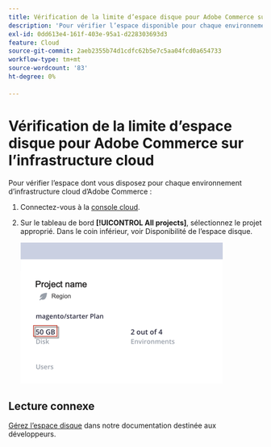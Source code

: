 ```yaml
---
title: Vérification de la limite d’espace disque pour Adobe Commerce sur l’infrastructure cloud
description: 'Pour vérifier l’espace disponible pour chaque environnement d’infrastructure de cloud d’Adobe Commerce :'
exl-id: 0dd613e4-161f-403e-95a1-d228303693d3
feature: Cloud
source-git-commit: 2aeb2355b74d1cdfc62b5e7c5aa04fcd0a654733
workflow-type: tm+mt
source-wordcount: '83'
ht-degree: 0%

---
```


# Vérification de la limite d’espace disque pour Adobe Commerce sur l’infrastructure cloud

Pour vérifier l’espace dont vous disposez pour chaque environnement d’infrastructure cloud d’Adobe Commerce :

1. Connectez-vous à la [console cloud](https://console.adobecommerce.com).
1. Sur le tableau de bord **[!UICONTROL All projects]**, sélectionnez le projet approprié. Dans le coin inférieur, voir Disponibilité de l’espace disque.

   ![project_space.png](/help/how-to/general/assets/project_space.png)

## Lecture connexe

[Gérez l’espace disque](https://experienceleague.adobe.com/fr/docs/commerce-cloud-service/user-guide/develop/storage/manage-disk-space) dans notre documentation destinée aux développeurs.
